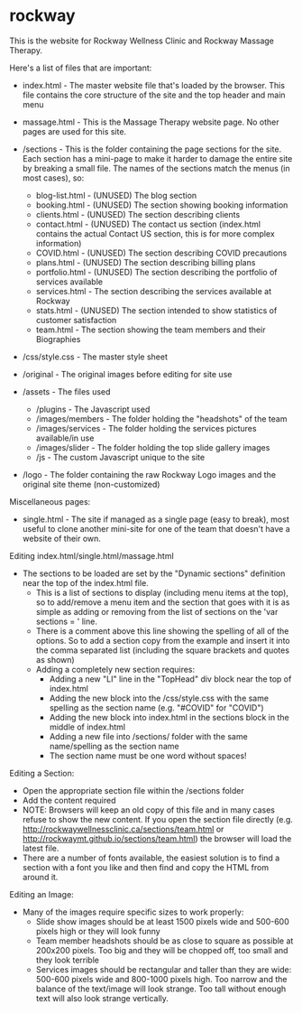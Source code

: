 # rockway
This is the website for Rockway Wellness Clinic and Rockway Massage Therapy.

Here's a list of files that are important:
- index.html - The master website file that's loaded by the browser.
		This file contains the core structure of the site and the top header and main menu
- massage.html - This is the Massage Therapy website page. No other pages are used for this site.

- /sections - This is the folder containing the page sections for the site.
		Each section has a mini-page to make it harder to damage the entire site by breaking a small file.
		The names of the sections match the menus (in most cases), so:
	- blog-list.html - (UNUSED) The blog section
	- booking.html - (UNUSED) The section showing booking information
	- clients.html - (UNUSED) The section describing clients
	- contact.html - (UNUSED) The contact us section (index.html contains the actual Contact US section, this is for more complex information)
	- COVID.html - (UNUSED) The section describing COVID precautions
	- plans.html - (UNUSED) The section describing billing plans
	- portfolio.html - (UNUSED) The section describing the portfolio of services available
	- services.html - The section describing the services available at Rockway
	- stats.html - (UNUSED) The section intended to show statistics of customer satisfaction
	- team.html - The section showing the team members and their Biographies

- /css/style.css - The master style sheet
- /original - The original images before editing for site use
- /assets - The files used
	- /plugins - The Javascript used
	- /images/members - The folder holding the "headshots" of the team
	- /images/services - The folder holding the services pictures available/in use
	- /images/slider - The folder holding the top slide gallery images
	- /js - The custom Javascript unique to the site
- /logo - The folder containing the raw Rockway Logo images and the original site theme (non-customized)

Miscellaneous pages:
- single.html - The site if managed as a single page (easy to break), most useful to clone another mini-site for one of the team that doesn't have a website of their own.

Editing index.html/single.html/massage.html
- The sections to be loaded are set by the "Dynamic sections" definition near the top of the index.html file.
	- This is a list of sections to display (including menu items at the top), so to add/remove a menu item and the section that goes with it is as simple as adding or removing from the list of sections on the 'var sections = ' line.
	- There is a comment above this line showing the spelling of all of the options. So to add a section copy from the example and insert it into the comma separated list (including the square brackets and quotes as shown)
	- Adding a completely new section requires:
		- Adding a new "LI" line in the "TopHead" div block near the top of index.html
		- Adding the new block into the /css/style.css with the same spelling as the section name (e.g. "#COVID" for "COVID")
		- Adding the new block into index.html in the sections block in the middle of index.html
		- Adding a new file into /sections/ folder with the same name/spelling as the section name
		- The section name must be one word without spaces!

Editing a Section:
- Open the appropriate section file within the /sections folder
- Add the content required
- NOTE: Browsers will keep an old copy of this file and in many cases refuse to show the new content.
	If you open the section file directly (e.g. http://rockwaywellnessclinic.ca/sections/team.html or http://rockwaymt.github.io/sections/team.html)
	the browser will load the latest file.
- There are a number of fonts available, the easiest solution is to find a section with a font you like and then find and copy the HTML from around it.

Editing an Image:
- Many of the images require specific sizes to work properly:
	- Slide show images should be at least 1500 pixels wide and 500-600 pixels high or they will look funny
	- Team member headshots should be as close to square as possible at 200x200 pixels. Too big and they will be chopped off, too small and they look terrible
	- Services images should be rectangular and taller than they are wide: 500-600 pixels wide and 800-1000 pixels high. Too narrow and the balance of the text/image will look strange. Too tall without enough text will also look strange vertically.
